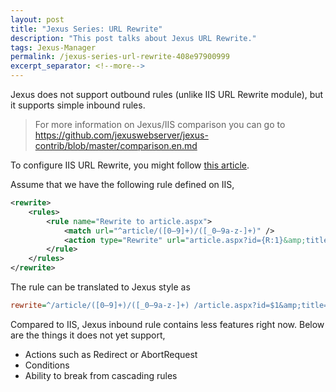 ```yaml
---
layout: post
title: "Jexus Series: URL Rewrite"
description: "This post talks about Jexus URL Rewrite."
tags: Jexus-Manager
permalink: /jexus-series-url-rewrite-408e97900999
excerpt_separator: <!--more-->
---
```

Jexus does not support outbound rules (unlike IIS URL Rewrite module), but it supports simple inbound rules.

> For more information on Jexus/IIS comparison you can go to https://github.com/jexuswebserver/jexus-contrib/blob/master/comparison.en.md

To configure IIS URL Rewrite, you might follow [this article](http://www.iis.net/learn/extensions/url-rewrite-module/creating-rewrite-rules-for-the-url-rewrite-module).
<!--more-->

Assume that we have the following rule defined on IIS,

``` xml
<rewrite>
    <rules>
        <rule name="Rewrite to article.aspx">
            <match url="^article/([0–9]+)/([_0–9a-z-]+)" />
            <action type="Rewrite" url="article.aspx?id={R:1}&amp;title={R:2}" />
        </rule>
    </rules>
</rewrite>
```

The rule can be translated to Jexus style as

``` ini
rewrite=^/article/([0–9]+)/([_0–9a-z-]+) /article.aspx?id=$1&amp;title=$2
```

Compared to IIS, Jexus inbound rule contains less features right now. Below are the things it does not yet support,

* Actions such as Redirect or AbortRequest
* Conditions
* Ability to break from cascading rules

